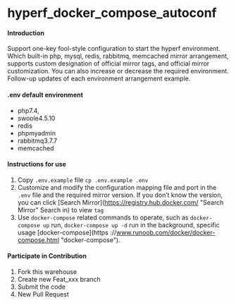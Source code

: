 # hyperf_docker_compose_autoconf

#### Introduction
Support one-key fool-style configuration to start the hyperf environment. Which built-in php, mysql, redis, rabbitmq, memcached mirror arrangement, supports custom designation of official mirror tags, and official mirror customization. You can also increase or decrease the required environment. Follow-up updates of each environment arrangement example.

#### .env default environment
- php7.4,
- swoole4.5.10
- redis
- phpmyadmin
- rabbitmq3.7.7
- memcached

#### Instructions for use

1. Copy `.env.example` file ```cp .env.example .env```
2. Customize and modify the configuration mapping file and port in the `.env` file and the required mirror version. If you don’t know the version, you can click [Search Mirror](https://registry.hub.docker.com/ "Search Mirror" Search in) to view `tag`
3. Use `docker-compose` related commands to operate, such as ```docker-compose up``` run, ```docker-compose up -d``` run in the background, specific usage [docker-compose](https ://www.runoob.com/docker/docker-compose.html "docker-compose").

#### Participate in Contribution

1. Fork this warehouse
2. Create new Feat_xxx branch
3. Submit the code
4. New Pull Request